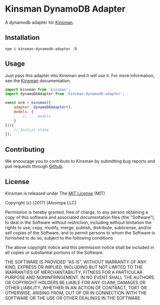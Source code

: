 # Kinsman DynamoDB Adapter

A dynamodb adapter for [Kinsman](https://github.com/Aloompa/kinsman).

## Installation

```
npm i kinsman-dynamodb-adapter -D
```

## Usage

Just pass this adapter into Kinsman and it will use it. For more information, see the [Kinsman](https://github.com/Aloompa/kinsman) documentation.

```javascript
import kinsman from 'kinsman';
import dynamoDbAdapter from 'kinsman-dynamodb-adapter';

const orm = kinsman({
    adapter: dynamoDbAdapter(),
    models: {
        // ... models
    }
})({
    // Initial state
});
```

## Contributing

We encourage you to contribute to Kinsman by submitting bug reports and pull requests through [Github](http//github.com).

## License

Kinsman is released under The [MIT License](http://www.opensource.org/licenses/MIT) (MIT)

Copyright (c) [2017] [Aloompa LLC]

Permission is hereby granted, free of charge, to any person obtaining a copy
of this software and associated documentation files (the "Software"), to deal
in the Software without restriction, including without limitation the rights
to use, copy, modify, merge, publish, distribute, sublicense, and/or sell
copies of the Software, and to permit persons to whom the Software is
furnished to do so, subject to the following conditions

The above copyright notice and this permission notice shall be included in all
copies or substantial portions of the Software.

THE SOFTWARE IS PROVIDED "AS IS", WITHOUT WARRANTY OF ANY KIND, EXPRESS OR IMPLIED, INCLUDING BUT NOT LIMITED TO THE WARRANTIES OF MERCHANTABILITY, FITNESS FOR A PARTICULAR PURPOSE AND NONINFRINGEMENT. IN NO EVENT SHALL THE AUTHORS OR COPYRIGHT HOLDERS BE LIABLE FOR ANY CLAIM, DAMAGES OR OTHER LIABILITY, WHETHER IN AN ACTION OF CONTRACT, TORT OR OTHERWISE, ARISING FROM,
OUT OF OR IN CONNECTION WITH THE SOFTWARE OR THE USE OR OTHER DEALINGS IN THE SOFTWARE.